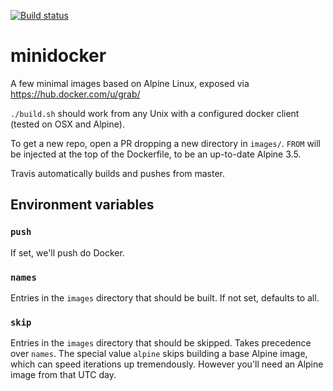 [![Build status](https://travis-ci.org/pcarrier/minidocker.svg?branch=master)](https://travis-ci.org/pcarrier/minidocker)

# minidocker

A few minimal images based on Alpine Linux, exposed via https://hub.docker.com/u/grab/

`./build.sh` should work from any Unix with a configured docker client (tested on OSX and Alpine).

To get a new repo, open a PR dropping a new directory in `images/`. `FROM` will be injected at the top of the Dockerfile, to be an up-to-date Alpine 3.5.

Travis automatically builds and pushes from master.

## Environment variables

### `push`

If set, we'll push do Docker.

### `names`

Entries in the `images` directory that should be built. If not set, defaults to all.

### `skip`

Entries in the `images` directory that should be skipped. Takes precedence over `names`. The special value `alpine` skips building a base Alpine image, which can speed iterations up tremendously. However you'll need an Alpine image from that UTC day.
